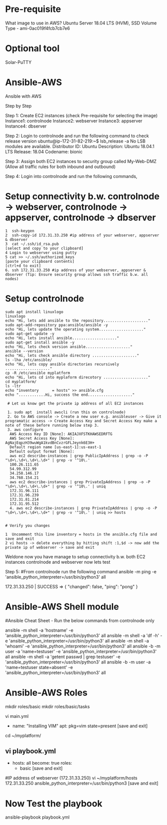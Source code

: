 # Pre-requisite 

What image to use in AWS?
Ubuntu Server 18.04 LTS (HVM), SSD Volume Type - ami-0ac019f4fcb7cb7e6

# Optional tool 
Solar-PuTTY

# Ansible-AWS
Ansible with AWS

Step by Step

Step 1: 
Create EC2 instances (check Pre-requisite for selecting the image)
Instance1: controlnode 
Instance2: webserver 
Instance3: appserver 
Instance4: dbserver

Step 2:
Login to controlnode and run the following command to check release version
ubuntu@ip-172-31-82-219:~$ lsb_release -a
No LSB modules are available.
Distributor ID: Ubuntu
Description:    Ubuntu 18.04.1 LTS
Release:        18.04
Codename:       bionic

Step 3:
Assign both EC2 instances to security group called My-Web-DMZ (Allow all traffic rules for both inbound and outbound)

Step 4:
Login into controlnode and run the following commands,

   # Setup connectivity b.w. controlnode -> webserver, controlnode -> appserver, controlnode -> dbserver
    1  ssh-keygen
    2  ssh-copy-id 172.31.33.250 #ip address of your webserver, appserver & dbserver
    3  cat ~/.ssh/id_rsa.pub
    [select and copy to your clipboard]
    4 Login to webserver using putty 
    5 cat >> ~/.ssh/authorized_keys
    [paste your clipboard contents]
    [ctrl+d to exit]
    6. ssh 172.31.33.250 #ip address of your webserver, appserver & dbserver (Tip: Ensure security group allows ssh traffic b.w. all nodes)
    
    
   # Setup controlnode
    sudo apt install linuxlogo
    linuxlogo
    echo "Hi, lets add ansible to the repository...................."
    sudo apt-add-repository ppa:ansible/ansible -y
    echo "Hi, lets update the operating system...................."
    sudo apt-get update -y
    echo "Hi, lets install ansible...................."
    sudo apt-get install ansible -y
    echo "Hi, lets check version ansible...................."
    ansible --version
    echo "Hi, lets check ansible directory ...................."
    ls -lha /etc/ansible/
    echo "Hi, lets copy ansible directories recursively ...................."
    cp -R /etc/ansible myplatform
    echo "Hi, lets cd into myplaform direcotory ...................."
    cd myplatform/
    ls -ltr
    echo "inventory      = hosts" >> ansible.cfg
    echo "............Hi, success the end...................."
    
     # Let us know get the private ip address of all EC2 instances
     
     1. sudo apt  install awscli (run this on controlnode)
     2. Go to AWS console -> Create a new user e.g. ansibleuser -> Give it programatic access -> Create Access Key and Secret Access Key make a note of these before running below step 3.
     3. aws configure 
      AWS Access Key ID [None]: AKIAJXFSTKHAWSEDRFTG
      AWS Secret Access Key [None]: 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
      Default region name [us-east-1]:us-east-1
      Default output format [None]:
      aws ec2 describe-instances | grep PublicIpAddress | grep -o -P "\d+\.\d+\.\d+\.\d+" | grep -v '^10\.'
      100.26.111.65
      54.99.312.99
      34.258.146.17
      34.768.154.21
      aws ec2 describe-instances | grep PrivateIpAddress | grep -o -P "\d+\.\d+\.\d+\.\d+" | grep -v '^10\.' | uniq
      172.31.96.111
      172.31.96.239
      172.31.81.214
      172.31.95.512
      4. aws ec2 describe-instances | grep PrivateIpAddress | grep -o -P "\d+\.\d+\.\d+\.\d+" | grep -v '^10\.' | uniq >> hosts
    

    # Verify you changes  
         
    1  Uncomment this line inventory = hosts in the ansible.cfg file and save and exit
    2 vi hosts -> delete everything by hitting shift :1,$d -> now add the private ip of webserver -> save and exit

   Weldone now you have manage to setup connectivity b.w. both EC2 instances controlnode and webserver now lets test

Step 5: 
#From controlnode run the following command 
ansible -m ping -e 'ansible_python_interpreter=/usr/bin/python3' all

172.31.33.250 | SUCCESS => {
    "changed": false,
    "ping": "pong"
}

# Ansible-AWS Shell module
#Ansible Cheat Sheet - Run the below commands from controlnode only

ansible -m shell -a 'hostname' -e 'ansible_python_interpreter=/usr/bin/python3' all
ansible -m shell -a 'df -h' -e 'ansible_python_interpreter=/usr/bin/python3' all
ansible -m shell -a 'whoami' -e 'ansible_python_interpreter=/usr/bin/python3' all
ansible -b -m user -a 'name=testuser' -e 'ansible_python_interpreter=/usr/bin/python3' all
ansible -m shell -a 'getent passwd | grep testuser' -e 'ansible_python_interpreter=/usr/bin/python3' all
ansible -b -m user -a 'name=testuser state=absent' -e 'ansible_python_interpreter=/usr/bin/python3' all

# Ansible-AWS Roles
 mkdir roles/basic
 mkdir roles/basic/tasks
 
 vi main.yml
 - name: "Installing VIM"
   apt: pkg=vim state=present
 [save and exit]

 cd ~/myplatform/

 vi playbook.yml
 ---
 - hosts: all
   become: true
   roles:
   - basic
 [save and exit]

#IP address of webserver (172.31.33.250)
vi ~/myplatform/hosts
172.31.33.250 ansible_python_interpreter=/usr/bin/python3
[save and exit]

# Now Test the playbook
ansible-playbook playbook.yml







